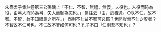 朱熹孟子集註卷第三公孫醜上「不仁、不智、無禮、無義，人役也。人役而恥為役，由弓人而恥為弓，矢人而恥為矢也。」
集註云「由，於猶通。○以不仁，故不智。不智，故不知禮義之所在。」
然則不仁故不智可必耶？世間豈無不仁之智者？不智故不仁可也，不仁故不智如何可也？孔子不曰「仁則吾不知也」？
